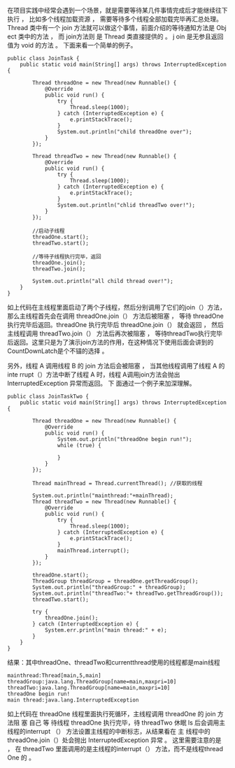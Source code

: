 在项目实践中经常会遇到一个场景，就是需要等待某几件事情完成后才能继续往下执行 ， 比如多个线程加载资源 ， 需要等待多个线程全部加载完毕再汇总处理。 Thread 类中有一个 join 方法就可以做这个事情，前面介绍的等待通知方法是 Obj ect 类中的方法 ， 而 join方法则 是 Thread 类直接提供的 。 j oin 是无参且返回值为 void 的方法 。 下面来看一个简单的例子。
```
public class JoinTask {
    public static void main(String[] args) throws InterruptedException {

        Thread threadOne = new Thread(new Runnable() {
            @Override
            public void run() {
                try {
                    Thread.sleep(1000);
                } catch (InterruptedException e) {
                    e.printStackTrace();
                }
                System.out.println("child threadOne over");
            }
        });

        Thread threadTwo = new Thread(new Runnable() {
            @Override
            public void run() {
                try {
                    Thread.sleep(1000);
                } catch (InterruptedException e) {
                    e.printStackTrace();
                }
                System.out.println("chlid threadTwo over!");
            }
        });

        //启动子线程
        threadOne.start();
        threadTwo.start();

        //等待子线程执行完毕，返回
        threadOne.join();
        threadTwo.join();

        System.out.println("all child thread over!");
    }
}
```
如上代码在主线程里面启动了两个子线程，然后分别调用了它们的join（）方法，那么主线程首先会在调用 threadOne.join（） 方法后被阻塞 ， 等待 threadOne 执行完毕后返回。threadOne 执行完毕后 threadOne.join（） 就会返回 ， 然后主线程调用 threadTwo.join（） 方法后再次被阻塞 ， 等待threadTwo执行完毕后返回。这里只是为了演示join方法的作用，在这种情况下使用后面会讲到的CountDownLatch是个不锚的选择 。

另外，线程 A 调用线程 B 的 join 方法后会被阻塞 ， 当其他线程调用了线程 A 的inte rrupt（）方法中断了线程 A 时，线程 A调用join方法会抛出 InterruptedException 异常而返回。 下 面通过一个例子来加深理解。
```
public class JoinTaskTwo {
    public static void main(String[] args) throws InterruptedException {

        Thread threadOne = new Thread(new Runnable() {
            @Override
            public void run() {
                System.out.println("threadOne begin run!");
                while (true) {

                }
            }
        });

        Thread mainThread = Thread.currentThread(); //获取的线程

        System.out.println("mainthread:"+mainThread);
        Thread threadTwo = new Thread(new Runnable() {
            @Override
            public void run() {
                try {
                    Thread.sleep(1000);
                } catch (InterruptedException e) {
                    e.printStackTrace();
                }
                mainThread.interrupt();
            }
        });

        threadOne.start();
        ThreadGroup threadGroup = threadOne.getThreadGroup();
        System.out.println("threadGroup:" + threadGroup);
        System.out.println("threadTwo:"+ threadTwo.getThreadGroup());
        threadTwo.start();

        try {
            threadOne.join();
        } catch (InterruptedException e) {
            System.err.println("main thread:" + e);
        }
    }
}
```
结果：其中threadOne、threadTwo和currentthread使用的线程都是main线程
```
mainthread:Thread[main,5,main]
threadGroup:java.lang.ThreadGroup[name=main,maxpri=10]
threadTwo:java.lang.ThreadGroup[name=main,maxpri=10]
threadOne begin run!
main thread:java.lang.InterruptedException
```
如上代码在 threadOne 线程里面执行死循环，主线程调用 threadOne 的 join 方法阻 塞 自己 等 待线程 threadOne 执行完毕，待 threadTwo 休眠 ls 后会调用主线程的interrupt （） 方法设置主线程的中断标志，从结果看在 主 线程中的 threadOne.join（）处会抛出 InterruptedException 异常 。 这里需要注意的是 ， 在 threadTwo 里面调用的是主线程的interrupt（） 方法，而不是线程thread One 的 。
